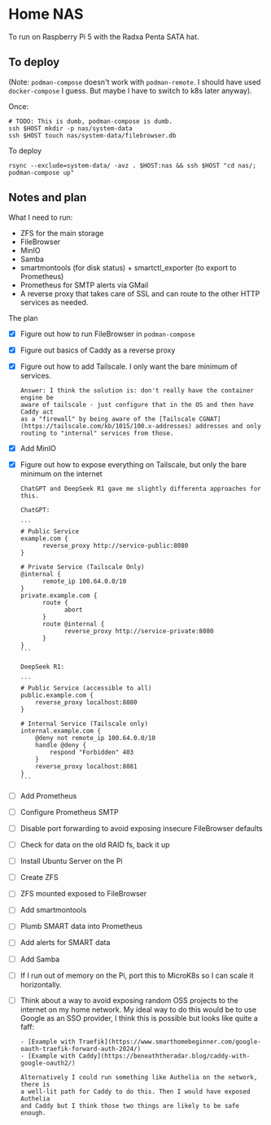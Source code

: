 # Home NAS

To run on Raspberry Pi 5 with the Radxa Penta SATA hat.

## To deploy

(Note: `podman-compose` doesn't work with `podman-remote`. I should have used
`docker-compose` I guess. But maybe I have to switch to k8s later anyway).

Once:

```
# TODO: This is dumb, podman-compose is dumb.
ssh $HOST mkdir -p nas/system-data
ssh $HOST touch nas/system-data/filebrowser.db
```

To deploy

```
rsync --exclude=system-data/ -avz . $HOST:nas && ssh $HOST "cd nas/; podman-compose up"
```

## Notes and plan

What I need to run:

- ZFS for the main storage
- FileBrowser
- MinIO
- Samba
- smartmontools (for disk status) + smartctl_exporter (to export to Prometheus)
- Prometheus for SMTP alerts via GMail
- A reverse proxy that takes care of SSL and can route to the other HTTP
  services as needed.

The plan

- [x] Figure out how to run FileBrowser in `podman-compose`
- [x] Figure out basics of Caddy as a reverse proxy
- [x] Figure out how to add Tailscale. I only want the bare minimum of services.

      Answer: I think the solution is: don't really have the container engine be
      aware of tailscale - just configure that in the OS and then have Caddy act
      as a "firewall" by being aware of the [Tailscale CGNAT](https://tailscale.com/kb/1015/100.x-addresses) addresses and only routing to "internal" services from those.

- [x] Add MinIO
- [x] Figure out how to expose everything on Tailscale, but only the bare
      minimum on the internet

      ChatGPT and DeepSeek R1 gave me slightly differenta approaches for this.

      ChatGPT:

      ```
      # Public Service
      example.com {
            reverse_proxy http://service-public:8080
      }

      # Private Service (Tailscale Only)
      @internal {
            remote_ip 100.64.0.0/10
      }
      private.example.com {
            route {
                  abort
            }
            route @internal {
                  reverse_proxy http://service-private:8080
            }
      }
      ```

      DeepSeek R1:

      ```
      # Public Service (accessible to all)
      public.example.com {
          reverse_proxy localhost:8080
      }

      # Internal Service (Tailscale only)
      internal.example.com {
          @deny not remote_ip 100.64.0.0/10
          handle @deny {
              respond "Forbidden" 403
          }
          reverse_proxy localhost:8081
      }
      ```
- [ ] Add Prometheus
- [ ] Configure Prometheus SMTP
- [ ] Disable port forwarding to avoid exposing insecure FileBrowser defaults
- [ ] Check for data on the old RAID fs, back it up
- [ ] Install Ubuntu Server on the Pi
- [ ] Create ZFS
- [ ] ZFS mounted exposed to FileBrowser
- [ ] Add smartmontools
- [ ] Plumb SMART data into Prometheus
- [ ] Add alerts for SMART data
- [ ] Add Samba
- [ ] If I run out of memory on the Pi, port this to MicroK8s so I can scale it
      horizontally.
- [ ] Think about a way to avoid exposing random OSS projects to the internet on
      my home network. My ideal way to do this would be to use Google as an SSO
      provider, I think this is possible but looks like quite a faff:

      - [Example with Traefik](https://www.smarthomebeginner.com/google-oauth-traefik-forward-auth-2024/)
      - [Example with Caddy](https://beneaththeradar.blog/caddy-with-google-oauth2/)

      Alternatively I could run something like Authelia on the network, there is
      a well-lit path for Caddy to do this. Then I would have exposed Authelia
      and Caddy but I think those two things are likely to be safe enough.